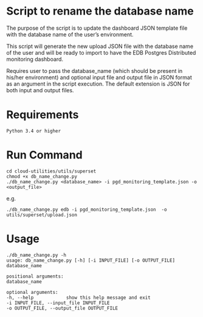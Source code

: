 # Script to rename the database name 

The purpose of the script is to update the dashboard JSON template file with the database name of the user’s environment. 

This script will generate the new upload JSON file with the database name of the user and will be ready to import to have the EDB Postgres Distributed monitoring dashboard.

Requires user to pass the database_name (which should be present in his/her environment) and optional input file and output file in JSON format as an argument in the script execution. The default extension is JSON for both input and output files. 

# Requirements

    Python 3.4 or higher

# Run Command

    cd cloud-utilities/utils/superset
    chmod +x db_name_change.py
    ./db_name_change.py <database_name> -i pgd_monitoring_template.json -o <output_file>

e.g.

    ./db_name_change.py edb -i pgd_monitoring_template.json  -o utils/superset/upload.json
 
# Usage
    ./db_name_change.py -h
    usage: db_name_change.py [-h] [-i INPUT_FILE] [-o OUTPUT_FILE] database_name

    positional arguments:
    database_name

    optional arguments:
    -h, --help            show this help message and exit
    -i INPUT_FILE, --input_file INPUT_FILE
    -o OUTPUT_FILE, --output_file OUTPUT_FILE
